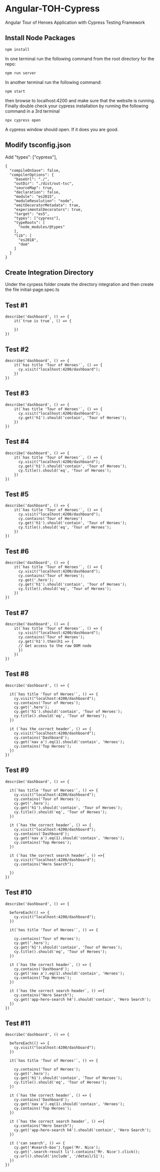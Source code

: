 
# Angular-TOH-Cypress

Angular Tour of Heroes Application with Cypress Testing Framework

## Install Node Packages

```
npm install
```

In one terminal run the following command from the root directory for the repo:

```
npm run server
```

In another terminal run the following command:

```
npm start
```

then browse to localhost:4200 and make sure that the website is running. 
Finally double check your cypress installation by running the following command in a 3rd terminal

```
npx cypress open
```

A cypress window should open. If it does you are good.

## Modify tsconfig.json

Add "types": ["cypress"],

```
{
  "compileOnSave": false,
  "compilerOptions": {
    "baseUrl": "./",
    "outDir": "./dist/out-tsc",
    "sourceMap": true,
    "declaration": false,
    "module": "es2015",
    "moduleResolution": "node",
    "emitDecoratorMetadata": true,
    "experimentalDecorators": true,
    "target": "es5",
    "types": ["cypress"],
    "typeRoots": [
      "node_modules/@types"
    ],
    "lib": [
      "es2018",
      "dom"
    ]
  }
}
```

## Create Integration Directory

Under the cyrpess folder create the directory integration and then create the file initial-page.spec.ts

## Test #1

```
describe('dashboard', () => {
    it(`true is true`, () => {

    })
})
```

## Test #2

```
describe('dashboard', () => {
    it(`has title 'Tour of Heroes'`, () => {
      cy.visit("localhost:4200/dashboard");
    })
})
```

## Test #3

```
describe('dashboard', () => {
    it(`has title 'Tour of Heroes'`, () => {
      cy.visit("localhost:4200/dashboard");
      cy.get('h1').should('contain', 'Tour of Heroes');
    })
})
```

## Test #4

```
describe('dashboard', () => {
    it(`has title 'Tour of Heroes'`, () => {
      cy.visit("localhost:4200/dashboard");
      cy.get('h1').should('contain', 'Tour of Heroes');
      cy.title().should('eq', 'Tour of Heroes');
    })
})
```

## Test #5

```
describe('dashboard', () => {
    it(`has title 'Tour of Heroes'`, () => {
      cy.visit("localhost:4200/dashboard");
      cy.contains('Tour of Heroes')
      cy.get('h1').should('contain', 'Tour of Heroes');
      cy.title().should('eq', 'Tour of Heroes');
    })
})
```

## Test #6

```
describe('dashboard', () => {
    it(`has title 'Tour of Heroes'`, () => {
      cy.visit("localhost:4200/dashboard");
      cy.contains('Tour of Heroes');
      cy.get('.hero');
      cy.get('h1').should('contain', 'Tour of Heroes');
      cy.title().should('eq', 'Tour of Heroes');
    })
})
```

## Test #7

```
describe('dashboard', () => {
    it(`has title 'Tour of Heroes'`, () => {
      cy.visit("localhost:4200/dashboard");
      cy.contains('Tour of Heroes');
      cy.get('h1').then(h1 => {
      // Get access to the raw DOM node  
      })
    })
})
```

## Test #8

```
describe('dashboard', () => {

  it(`has title 'Tour of Heroes'`, () => {
    cy.visit("localhost:4200/dashboard");
    cy.contains('Tour of Heroes');
    cy.get('.hero');
    cy.get('h1').should('contain', 'Tour of Heroes');
    cy.title().should('eq', 'Tour of Heroes');
  })

  it (`has the correct header`, () => {
    cy.visit("localhost:4200/dashboard");
    cy.contains('Dashboard');
    cy.get('nav a').eq(1).should('contain', 'Heroes');
    cy.contains('Top Heroes');
  })
})
```

## Test #9

```
describe('dashboard', () => {

  it(`has title 'Tour of Heroes'`, () => {
    cy.visit("localhost:4200/dashboard");
    cy.contains('Tour of Heroes');
    cy.get('.hero');
    cy.get('h1').should('contain', 'Tour of Heroes');
    cy.title().should('eq', 'Tour of Heroes');
  })

  it (`has the correct header`, () => {
    cy.visit("localhost:4200/dashboard");
    cy.contains('Dashboard');
    cy.get('nav a').eq(1).should('contain', 'Heroes');
    cy.contains('Top Heroes');
  })

  it (`has the correct search header`, () =>{
    cy.visit("localhost:4200/dashboard");
    cy.contains("Hero Search");

  })
})
```

## Test #10

```
describe('dashboard', () => {

  beforeEach(() => {
    cy.visit("localhost:4200/dashboard");
  })

  it(`has title 'Tour of Heroes'`, () => {
    
    cy.contains('Tour of Heroes');
    cy.get('.hero');
    cy.get('h1').should('contain', 'Tour of Heroes');
    cy.title().should('eq', 'Tour of Heroes');
  })

  it (`has the correct header`, () => {
    cy.contains('Dashboard');
    cy.get('nav a').eq(1).should('contain', 'Heroes');
    cy.contains('Top Heroes');
  })

  it (`has the correct search header`, () =>{
    cy.contains("Hero Search");
    cy.get('app-hero-search h4').should('contain', 'Hero Search');
  })
})
```

## Test #11

```
describe('dashboard', () => {

  beforeEach(() => {
    cy.visit("localhost:4200/dashboard");
  })

  it(`has title 'Tour of Heroes'`, () => {
    
    cy.contains('Tour of Heroes');
    cy.get('.hero');
    cy.get('h1').should('contain', 'Tour of Heroes');
    cy.title().should('eq', 'Tour of Heroes');
  })

  it (`has the correct header`, () => {
    cy.contains('Dashboard');
    cy.get('nav a').eq(1).should('contain', 'Heroes');
    cy.contains('Top Heroes');
  })

  it (`has the correct search header`, () =>{
    cy.contains("Hero Search");
    cy.get('app-hero-search h4').should('contain', 'Hero Search');
  })

  it ('can search', () => {
    cy.get('#search-box').type('Mr. Nice');
    cy.get('.search-result li').contains('Mr. Nice').click();
    cy.url().should('include', '/detail/11');
  })
})
```